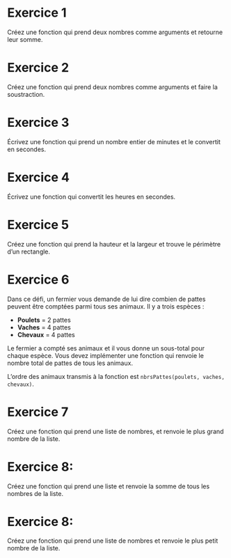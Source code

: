 # Exercice 1

Créez une fonction qui prend deux nombres comme arguments et retourne leur somme.

# Exercice 2

Créez une fonction qui prend deux nombres comme arguments et faire la soustraction.

# Exercice 3

Écrivez une fonction qui prend un nombre entier de minutes et le convertit en secondes.

# Exercice 4

Écrivez une fonction qui convertit les heures en secondes.

# Exercice 5

Créez une fonction qui prend la hauteur et la largeur et trouve le périmètre d’un rectangle.


# Exercice 6
Dans ce défi, un fermier vous demande de lui dire combien de pattes peuvent être comptées parmi tous ses animaux. Il y a trois espèces :

- **Poulets** = 2 pattes
- **Vaches** = 4 pattes
- **Chevaux** = 4 pattes

Le fermier a compté ses animaux et il vous donne un sous-total pour chaque espèce. Vous devez implémenter une fonction qui renvoie le nombre total de pattes de tous les animaux.

L’ordre des animaux transmis à la fonction est `nbrsPattes(poulets, vaches, chevaux)`.


# Exercice 7

Créez une fonction qui prend une liste de nombres, et renvoie le plus grand nombre de la liste.

# Exercice 8:
Créez une fonction qui prend une liste et renvoie la somme de tous les nombres de la liste.


# Exercice 8:
Créez une fonction qui prend une liste de nombres et renvoie le plus petit nombre de la liste.